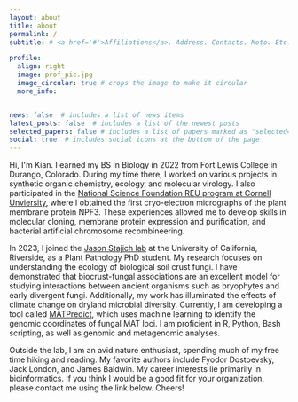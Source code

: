 ```yaml
---
layout: about
title: about
permalink: /
subtitle: # <a href='#'>Affiliations</a>. Address. Contacts. Moto. Etc.

profile:
  align: right
  image: prof_pic.jpg
  image_circular: true # crops the image to make it circular
  more_info:


news: false  # includes a list of news items
latest_posts: false  # includes a list of the newest posts
selected_papers: false # includes a list of papers marked as "selected={true}"
social: true  # includes social icons at the bottom of the page
---
```

Hi, I'm Kian. I earned my BS in Biology in 2022 from Fort Lewis College in Durango, Colorado. During my time there, I worked on various projects in synthetic organic chemistry, ecology, and molecular virology. I also participated in the [National Science Foundation REU program at Cornell Unviersity](https://cals.cornell.edu/molecular-biology-genetics/academics/undergraduate/summer-research-experience-undergraduates-reu-program), where I obtained the first cryo-electron micrographs of the plant membrane protein NPF3. These experiences allowed me to develop skills in molecular cloning, membrane protein expression and purification, and bacterial artificial chromosome recombineering.

In 2023, I joined the [Jason Stajich lab](https://lab.stajich.org/members/kian-kelly.html) at the University of California, Riverside, as a Plant Pathology PhD student. My research focuses on understanding the ecology of biological soil crust fungi. I have demonstrated that biocrust-fungal associations are an excellent model for studying interactions between ancient organisms such as bryophytes and early divergent fungi. Additionally, my work has illuminated the effects of climate change on dryland microbial diversity. Currently, I am developing a tool called [MATPredict](https://github.com/stajichlab/MATPredict), which uses machine learning to identify the genomic coordinates of fungal MAT loci. I am proficient in R, Python, Bash scripting, as well as genomic and metagenomic analyses.

Outside the lab, I am an avid nature enthusiast, spending much of my free time hiking and reading. My favorite authors include Fyodor Dostoevsky, Jack London, and James Baldwin. My career interests lie primarily in bioinformatics. If you think I would be a good fit for your organization, please contact me using the link below. Cheers!
